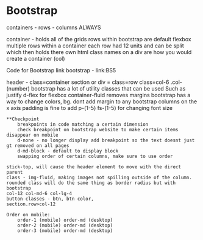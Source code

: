 # Bootstrap
containers - rows - columns ALWAYS

container - holds all of the grids
    rows within bootstrap are default flexbox
    multiple rows within a container 
    each row had 12 units and can be split which then holds there own html
    class names on a div are how you would create a container (col)


Code for Bootstrap
    link bootstrap - link:BS5

header - class=container
    section or div = class=row 
        class=col-6
.col-(number) 
bootstrap has a lot of utility classes that can be used
    Such as justify
    d-flex for flexbox
    container-fluid removes margins 
    bootstrap has a way to change colors, bg.
    dont add margin to any bootstrap columns on the x axis 
    padding is fine to add p-(1-5)
    fs-(1-5) for changing font size

    **Checkpoint 
        breakpoints in code matching a certain dimension
        check breakpoint on bootstrap website to make certain items disappear on mobile 
        d-none - no longer display add breakpoint so the text doesnt just gt removed on all pages
        d-md-block - default to display block
        swapping order of certain columns, make sure to use order

    stick-top, will cause the header element to move with the direct parent 
    class - img-fluid, making images not spilling outside of the column. 
    rounded class will do the same thing as border radius but with bootstrap
    col-12 col-md-6 col-lg-4
    button classes - btn, btn color, 
    section.row>col-12

    Order on mobile: 
        order-1 (mobile) order-md (desktop)
        order-2 (mobile) order-md (desktop)
        order-3 (mobile) order-md (desktop)
